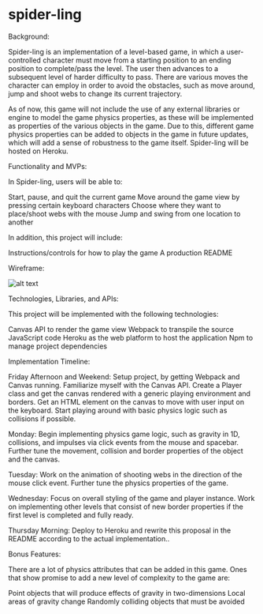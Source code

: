 # spider-ling

Background:

Spider-ling is an implementation of a level-based game, in which a user-controlled character must move from a starting position to an ending position to complete/pass the level. The user then advances to a subsequent level of harder difficulty to pass. There are various moves the character can employ in order to avoid the obstacles, such as move around, jump and shoot webs to change its current trajectory.

As of now, this game will not include the use of any external libraries or engine to model the game physics properties, as these will be implemented as properties of the various objects in the game. Due to this, different game physics properties can be added to objects in the game in future updates, which will add a sense of robustness to the game itself. Spider-ling will be hosted on Heroku. 

Functionality and MVPs:

In Spider-ling, users will be able to:

Start, pause, and quit the current game
Move around the game view by pressing certain keyboard characters
Choose where they want to place/shoot webs with the mouse
Jump and swing from one location to another

In addition, this project will include:

Instructions/controls for how to play the game
A production README


Wireframe:

![alt text](https://wireframe.cc/BCgEPG)

Technologies, Libraries, and APIs:

This project will be implemented with the following technologies:

Canvas API to render the game view
Webpack to transpile the source JavaScript code
Heroku as the web platform to host the application
Npm to manage project dependencies 

Implementation Timeline:

Friday Afternoon and Weekend: Setup project, by getting Webpack and Canvas running. Familiarize myself with the Canvas API. Create a Player class and get the canvas rendered with a generic playing environment and borders. Get an HTML element on the canvas to move with user input on the keyboard. Start playing around with basic physics logic such as collisions if possible.

Monday: Begin implementing physics game logic, such as gravity in 1D, collisions, and impulses via click events from the mouse and spacebar. Further tune the movement, collision and border properties of the object and the canvas.

Tuesday: Work on the animation of shooting webs in the direction of the mouse click event. Further tune the physics properties of the game.

Wednesday: Focus on overall styling of the game and player instance. Work on implementing other levels that consist of new border properties if the first level is completed and fully ready.

Thursday Morning: Deploy to Heroku and rewrite this proposal in the README according to the actual implementation..

Bonus Features:

There are a lot of physics attributes that can be added in this game. Ones that show promise to add a new level of complexity to the game are:

Point objects that will produce effects of gravity in two-dimensions
Local areas of gravity change
Randomly colliding objects that must be avoided
